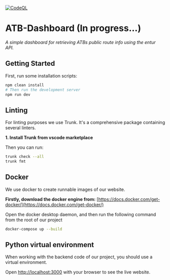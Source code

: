 [![CodeQL](https://github.com/Maurnic/atb-dashboard/actions/workflows/codeql.yml/badge.svg?branch=master)](https://github.com/Maurnic/atb-dashboard/actions/workflows/codeql.yml)
# ATB-Dashboard (In progress...)
_A simple dashboard for retrieving ATBs public route info using the entur API._

## Getting Started

First, run some installation scripts:

```bash
npm clean install
# Then run the development server
npm run dev
```

## Linting
For linting purposes we use Trunk. It's a comprehensive package containing several linters.

**1. Install Trunk from vscode marketplace** 

Then you can run:

```bash
trunk check --all
trunk fmt
```

## Docker
We use docker to create runnable images of our website.

**Firstly, download the docker engine from:** [https://docs.docker.com/get-docker/](https://docs.docker.com/get-docker/)

Open the docker desktop daemon, and then run the following command from the root of our project

```bash
docker-compose up --build
```

## Python virtual environment

When working with the backend code of our project, you should use a virtual environment.


Open [http://localhost:3000](http://localhost:3000) with your browser to see the live website.


